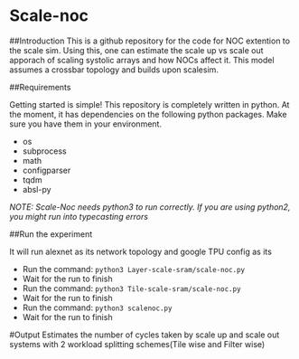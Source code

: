 # Scale-noc
##Introduction
This is a github repository for the code for NOC extention to the scale sim.
Using this, one can estimate the scale up vs scale out apporach of scaling systolic arrays and how NOCs affect it.
This model assumes a crossbar topology and builds upon scalesim.

##Requirements

Getting started is simple! This repository is completely written in python. At the moment, it has dependencies on the following python packages. Make sure you have them in your environment.

* os
* subprocess
* math
* configparser
* tqdm
* absl-py


*NOTE: Scale-Noc needs python3 to run correctly. If you are using python2, you might run into typecasting errors* 


##Run the experiment

It will run alexnet as its network topology and google TPU config as its 
* Run the command: ```python3 Layer-scale-sram/scale-noc.py```
* Wait for the run to finish
* Run the command: ```python3 Tile-scale-sram/scale-noc.py```
* Wait for the run to finish
* Run the command: ```python3 scalenoc.py```
* Wait for the run to finish

#Output
Estimates the number of cycles taken by scale up and scale out systems with 2 workload splitting schemes(Tile wise and Filter wise)
